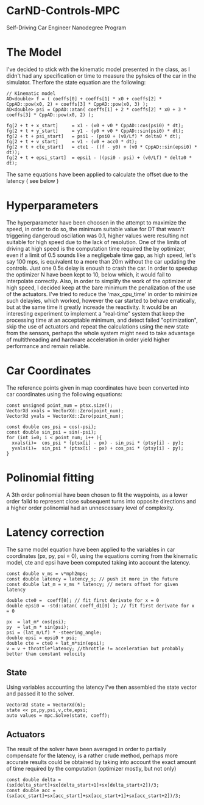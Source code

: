 # CarND-Controls-MPC
Self-Driving Car Engineer Nanodegree Program

# The Model

I've decided to stick with the kinematic model presented in the class, as I didn't had any specification or time to measure the pyhsics of the car in the simulator.
Therfore the state equation are the following:

```
// Kinematic model
AD<double> f = ( coeffs[0] + coeffs[1] * x0 + coeffs[2] * CppAD::pow(x0, 2) + coeffs[3] * CppAD::pow(x0, 3) );
AD<double> psi = CppAD::atan( coeffs[1] + 2 * coeffs[2] * x0 + 3 * coeffs[3] * CppAD::pow(x0, 2) );

fg[2 + t + x_start]     = x1 - (x0 + v0 * CppAD::cos(psi0) * dt);
fg[2 + t + y_start]     = y1 - (y0 + v0 * CppAD::sin(psi0) * dt);
fg[2 + t + psi_start]   = psi1 - (psi0 + (v0/Lf) * delta0 * dt);
fg[2 + t + v_start]     = v1 - (v0 + acc0 * dt);
fg[2 + t + cte_start]   = cte1 - ((f - y0) + (v0 * CppAD::sin(epsi0) * dt));
fg[2 + t + epsi_start]  = epsi1 - ((psi0 - psi) + (v0/Lf) * delta0 * dt);
```

The same equations have been applied to calculate the offset due to the latency ( see below )

# Hyperparameters

The hyperparameter have been choosen in the attempt to maximize the speed, in order to do so, the minimum suitable value for DT that wasn't triggering dangeroud oscilation was 0.1, higher values were resulting not suitable for high speed due to the lack of resolution.
One of the limits of driving at high speed is the computation time required the by optimizer, even if a limit of 0.5 sounds like a negligebale time gap, as high speed, let's say 100 mps, is equivalent to a more than 20m without the car updating the controls. Just one 0.5s delay is enoush to crash the car.
In order to speedup the optimizer N have been kept to 10, below which, it would fail to interpolate correctly.
Also, in order to simplify the work of the optimizer at high speed, I decided keep at the bare minimum the penalization of the use of the actuators.
I've tried to reduce the 'max_cpu_time' in order to minimize such delayies, which worked, however the car started to behave erratically, but at the same time it greatly increade the reactivity. 
It would be an interesting experiment to implement a "real-time" system that keep the processing time at an acceptable minimum, and detect failed "optimization", skip the use of actuators and repeat the calculations using the new state from the sensors, perhaps the whole system  might need to take advantage of multithreading and hardware acceleration in order yield higher performance and remain reliable.

# Car Coordinates

The reference points given in map coordinates have been converted into car coordinates using the following equations:

```
const unsigned point_num = ptsx.size();
VectorXd xvals = VectorXd::Zero(point_num);
VectorXd yvals = VectorXd::Zero(point_num);

const double cos_psi = cos(-psi);
const double sin_psi = sin(-psi);
for (int i=0; i < point_num; i++ ){
  xvals(i)=  cos_psi * (ptsx[i] - px) - sin_psi * (ptsy[i] - py);
  yvals(i)=  sin_psi * (ptsx[i] - px) + cos_psi * (ptsy[i] - py);
}
```

# Polinomial fitting

A 3th order polinomial have been chosen to fit the waypoints, as a lower order faild to represent close subsequent turns into opposite directions and a higher order polinomial had an unnescessary level of complexity.


# Latency correction

The same model equation have been applied to the variables in car coordinates (px, py, psi = 0), using the equations coming from the kinematic model, cte and epsi have been computed taking into account the latency.
```
const double v_ms = v*mph2mps;
const double latency = latency_s; // push it more in the future
const double lat_m = v_ms * latency; // meters offset for given latency

double cte0 =  coeff[0]; // fit first derivate for x = 0
double epsi0 = -std::atan( coeff_d1[0] ); // fit first derivate for x = 0

px  = lat_m* cos(psi);
py  = lat_m * sin(psi);
psi = (lat_m/Lf) * -steering_angle;
double epsi = epsi0 + psi;
double cte = cte0 + lat_m*sin(epsi);
v = v + throttle*latency; //throttle != acceleration but probably better than constant velocity

```
## State
Using variables accounting the latency I've then assembled the state vector and passed it to the solver.
```
VectorXd state = VectorXd(6);
state << px,py,psi,v,cte,epsi;
auto values = mpc.Solve(state, coeff);
```

## Actuators
The result of the solver have been averaged in order to partially compensate for the latency, is a rather crude method, perhaps more accurate results could be obtained by taking into account the exact amount of time required by the computation (optimizer mostly, but not only)
```
const double delta = (sx[delta_start]+sx[delta_start+1]+sx[delta_start+2])/3;
const double acc = (sx[acc_start]+sx[acc_start]+sx[acc_start+1]+sx[acc_start+2])/3;
```
